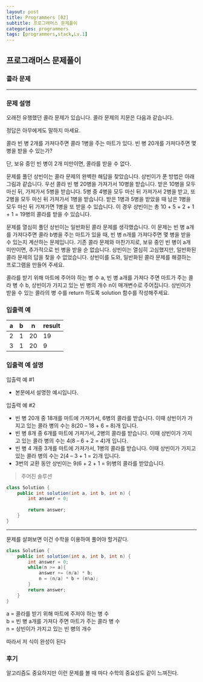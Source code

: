 ```yaml
---
layout: post
title: Programmers [02]
subtitle: 프로그래머스 문제풀이
categories: programmers
tags: [programmers,stack,Lv.1]
---
```


## 프로그래머스 문제풀이
### 콜라 문제

---

### 문제 설명
오래전 유행했던 콜라 문제가 있습니다. 콜라 문제의 지문은 다음과 같습니다.

정답은 아무에게도 말하지 마세요.

콜라 빈 병 2개를 가져다주면 콜라 1병을 주는 마트가 있다. 빈 병 20개를 가져다주면 몇 병을 받을 수 있는가?

단, 보유 중인 빈 병이 2개 미만이면, 콜라를 받을 수 없다.

문제를 풀던 상빈이는 콜라 문제의 완벽한 해답을 찾았습니다. 상빈이가 푼 방법은 아래 그림과 같습니다. 우선 콜라 빈 병 20병을 가져가서 10병을 받습니다. 받은 10병을 모두 마신 뒤, 가져가서 5병을 받습니다. 5병 중 4병을 모두 마신 뒤 가져가서 2병을 받고, 또 2병을 모두 마신 뒤 가져가서 1병을 받습니다. 받은 1병과 5병을 받았을 때 남은 1병을 모두 마신 뒤 가져가면 1병을 또 받을 수 있습니다. 이 경우 상빈이는 총 10 + 5 + 2 + 1 + 1 = 19병의 콜라를 받을 수 있습니다.

문제를 열심히 풀던 상빈이는 일반화된 콜라 문제를 생각했습니다. 이 문제는 빈 병 a개를 가져다주면 콜라 b병을 주는 마트가 있을 때, 빈 병 n개를 가져다주면 몇 병을 받을 수 있는지 계산하는 문제입니다. 기존 콜라 문제와 마찬가지로, 보유 중인 빈 병이 a개 미만이면, 추가적으로 빈 병을 받을 순 없습니다. 상빈이는 열심히 고심했지만, 일반화된 콜라 문제의 답을 찾을 수 없었습니다. 상빈이를 도와, 일반화된 콜라 문제를 해결하는 프로그램을 만들어 주세요.

콜라를 받기 위해 마트에 주어야 하는 병 수 a, 빈 병 a개를 가져다 주면 마트가 주는 콜라 병 수 b, 상빈이가 가지고 있는 빈 병의 개수 n이 매개변수로 주어집니다. 상빈이가 받을 수 있는 콜라의 병 수를 return 하도록 solution 함수를 작성해주세요.

### 입출력 예
| a  | b  | n  | result |
|----|----|----|--------|
| 2  | 1  | 20 | 19     |
| 3  | 1  | 20 | 9      |

### 입출력 예 설명
입출력 예 #1

* 본문에서 설명한 예시입니다.

입출력 예 #2

* 빈 병 20개 중 18개를 마트에 가져가서, 6병의 콜라를 받습니다. 이때 상빈이가 가지고 있는 콜라 병의 수는 8(20 – 18 + 6 = 8)개 입니다.
* 빈 병 8개 중 6개를 마트에 가져가서, 2병의 콜라를 받습니다. 이때 상빈이가 가지고 있는 콜라 병의 수는 4(8 – 6 + 2 = 4)개 입니다.
* 빈 병 4 개중 3개를 마트에 가져가서, 1병의 콜라를 받습니다. 이때 상빈이가 가지고 있는 콜라 병의 수는 2(4 – 3 + 1 = 2)개 입니다.
* 3번의 교환 동안 상빈이는 9(6 + 2 + 1 = 9)병의 콜라를 받았습니다.

> 주어진 솔루션 
```java
class Solution {
    public int solution(int a, int b, int n) {
        int answer = 0;
        
        return answer;
    }
}
```
---

문제를 살펴보면 이건 수학을 이용하여 풀어야 할거같다.

```java
class Solution {
    public int solution(int a, int b, int n) {
        int answer = 0;
        while(n >= a){
            answer += (n/a) * b;
            n = (n/a) * b + (n%a);
        }
        return answer;
    }
}
```

a = 콜라를 받기 위해 마트에 주저야 하는 병 수  
b = 빈 병 a개를 가져다 주면 마트가 주는 콜라 병 수  
n = 상빈이가 가지고 있는 빈 병의 개수  

따라서 저 식이 완성이 된다

### 후기

알고리즘도 중요하지만 이런 문제를 볼 때 마다 수학의 중요성도 같이 느껴진다.
